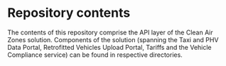 # Repository contents

The contents of this repository comprise the API layer of the Clean Air Zones solution. Components of the solution (spanning the Taxi and PHV Data Portal, Retrofitted Vehicles Upload Portal, Tariffs and the Vehicle Compliance service) can be found in respective directories.